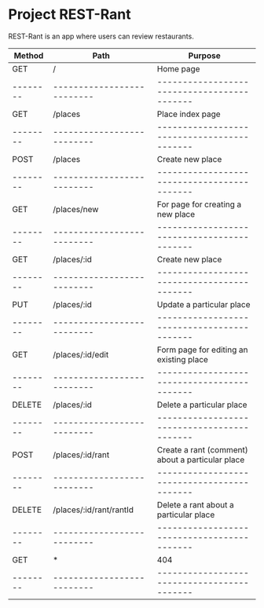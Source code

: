 # Project REST-Rant

REST-Rant is an app where users can review restaurants.

| Method | Path                     | Purpose                                   |
|--------|--------------------------|-------------------------------------------|
| GET    | /                        | Home page                                 |
|--------|--------------------------|-------------------------------------------|
| GET    | /places                  | Place index page                          |
|--------|--------------------------|-------------------------------------------|
| POST   | /places                  | Create new place                          |
|--------|--------------------------|-------------------------------------------|
| GET    | /places/new              | For page for creating a new place         |
|--------|--------------------------|-------------------------------------------|
| GET    | /places/:id              | Create new place                          |
|--------|--------------------------|-------------------------------------------|
| PUT    | /places/:id              | Update a particular place                 |
|--------|--------------------------|-------------------------------------------|
| GET    | /places/:id/edit         | Form page for editing an existing place   |
|--------|--------------------------|-------------------------------------------|
| DELETE | /places/:id              | Delete a particular place                 |
|--------|--------------------------|-------------------------------------------|
| POST   | /places/:id/rant         | Create a rant (comment) about a particular place  |
|--------|--------------------------|-------------------------------------------|
| DELETE | /places/:id/rant/rantId  | Delete a rant about a particular place    |
|--------|--------------------------|-------------------------------------------|
| GET    | *                        | 404                                       |
|--------|--------------------------|-------------------------------------------|